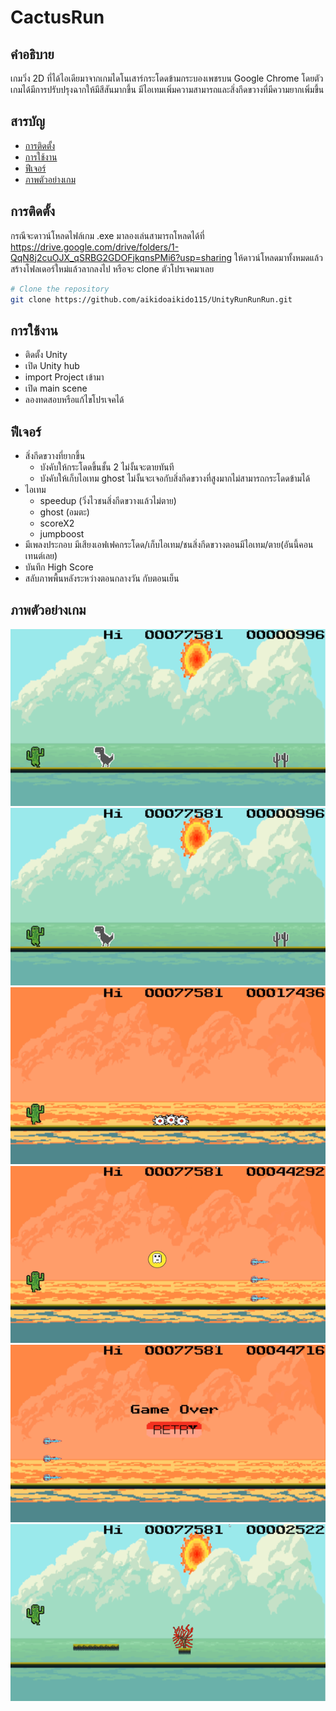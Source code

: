# CactusRun

## คำอธิบาย
เกมวิ่ง 2D ที่ได้ไอเดียมาจากเกมไดโนเสาร์กระโดดข้ามกระบองเพชรบน Google Chrome โดยตัวเกมได้มีการปรับปรุงฉากให้มีสีสันมากขึ้น
มีไอเทมเพิ่มความสามารถและสิ่งกีดขวางที่มีความยากเพิ่มขึ้น

## สารบัญ
- [การติดตั้ง](#การติดตั้ง)
- [การใช้งาน](#การใช้งาน)
- [ฟีเจอร์](#ฟีเจอร์)
- [ภาพตัวอย่างเกม](#ภาพตัวอย่างเกม)

## การติดตั้ง
กรณีจะดาวน์โหลดไฟล์เกม .exe มาลองเล่นสามารถโหลดได้ที่ https://drive.google.com/drive/folders/1-QqN8j2cuOJX_qSRBG2GDOFjkqnsPMi6?usp=sharing
ให้ดาวน์โหลดมาทั้งหมดแล้วสร้างโฟลเดอร์ใหม่แล้วลากลงไป
หรือจะ clone ตัวโปรเจคมาเลย


```bash
# Clone the repository
git clone https://github.com/aikidoaikido115/UnityRunRunRun.git
```

##  การใช้งาน
- ติดตั้ง Unity
- เปิด Unity hub
- import Project เข้ามา
- เปิด main scene
- ลองทดสอบหรือแก้ไขโปรเจคได้

## ฟีเจอร์
- สิ่งกีดขวางที่ยากขึ้น
    - บังคับให้กระโดดขึ้นชั้น 2 ไม่งั้นจะตายทันที
    - บังคับให้เก็บไอเทม ghost ไม่งั้นจะเจอกับสิ่งกีดขวางที่สูงมากไม่สามารถกระโดดข้ามได้
- ไอเทม
    - speedup (วิ่งไวชนสิ่งกีดขวางแล้วไม่ตาย)
    - ghost (อมตะ)
    - scoreX2
    - jumpboost
- มีเพลงประกอบ มีเสียงเอฟเฟคกระโดด/เก็บไอเทม/ชนสิ่งกีดขวางตอนมีไอเทม/ตาย(อันนี้คอนเทนต์เลย)
- บันทึก High Score
- สลับภาพพื้นหลังระหว่างตอนกลางวัน กับตอนเย็น


## ภาพตัวอย่างเกม
![Screenshot 1](/img/Picture1.png)
![Screenshot 2](/img/Picture2.png)
![Screenshot 3](/img/Picture3.png)
![Screenshot 4](/img/Picture4.png)
![Screenshot 5](/img/Picture5.png)
![Screenshot 6](/img/Picture6.png)

